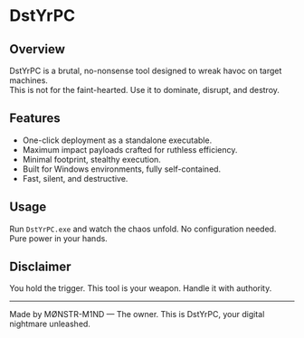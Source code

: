 # DstYrPC

## Overview

DstYrPC is a brutal, no-nonsense tool designed to wreak havoc on target machines.  
This is not for the faint-hearted. Use it to dominate, disrupt, and destroy.

## Features

- One-click deployment as a standalone executable.  
- Maximum impact payloads crafted for ruthless efficiency.  
- Minimal footprint, stealthy execution.  
- Built for Windows environments, fully self-contained.  
- Fast, silent, and destructive.

## Usage

Run `DstYrPC.exe` and watch the chaos unfold. No configuration needed.  
Pure power in your hands.

## Disclaimer

You hold the trigger. This tool is your weapon. Handle it with authority.

---

Made by MØNSTR-M1ND — The owner. This is DstYrPC, your digital nightmare unleashed.
